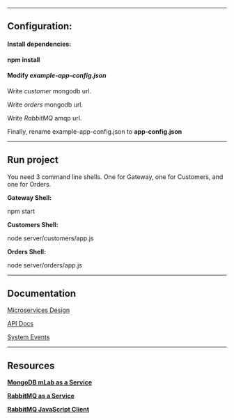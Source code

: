 

___
## Configuration:

#### Install dependencies:

**npm install**

#### Modify *example-app-config.json*

  Write *customer* mongodb url.
  
  Write *orders* mongodb url.
  
  Write *RabbitMQ* amqp url.
  
  Finally, rename example-app-config.json to **app-config.json**
  
___
## Run project

You need 3 command line shells. One for Gateway, one for Customers, and one for Orders.

**Gateway Shell:**

npm start

**Customers Shell:**

node server/customers/app.js

**Orders Shell:**

node server/orders/app.js

___ 
## Documentation

[Microservices Design](https://github.com/carlosdarienvizcaino/OnlineStore/blob/master/documentation/MicroserviceDesign.pdf)

[API Docs](https://github.com/carlosdarienvizcaino/OnlineStore/blob/master/documentation/APIDocumentation.pdf)

[System Events](https://github.com/carlosdarienvizcaino/OnlineStore/blob/master/documentation/EventsDoc.pdf)


___
## Resources

[**MongoDB mLab as a Service**](https://mlab.com/home)

[**RabbitMQ as a Service**](https://www.cloudamqp.com/)

[**RabbitMQ JavaScript Client**](https://www.rabbitmq.com/tutorials/tutorial-one-javascript.html)


